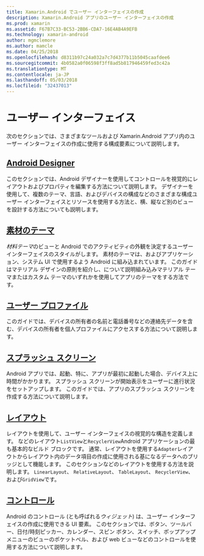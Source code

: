```yaml
---
title: Xamarin.Android でユーザー インターフェイスの作成
description: Xamarin.Android アプリのユーザー インターフェイスの作成
ms.prod: xamarin
ms.assetid: F67B7C33-BC53-2BB6-CDA7-16E4AB4A9EFB
ms.technology: xamarin-android
author: mgmclemore
ms.author: mamcle
ms.date: 04/25/2018
ms.openlocfilehash: d8311b97c24a032a7c7d4377b11b5045caafdee6
ms.sourcegitcommit: 4b0582a0f06598f3ff8ad5b817946459fed3c42a
ms.translationtype: MT
ms.contentlocale: ja-JP
ms.lasthandoff: 05/03/2018
ms.locfileid: "32437013"
---
```

# <a name="user-interface"></a>ユーザー インターフェイス

次のセクションでは、さまざまなツールおよび Xamarin.Android アプリ内のユーザー インターフェイスの作成に使用する構成要素について説明します。

## <a name="android-designerandroiduser-interfaceandroid-designerindexmd"></a>[Android Designer](~/android/user-interface/android-designer/index.md)

このセクションでは、Android デザイナーを使用してコントロールを視覚的にレイアウトおよびプロパティを編集する方法について説明します。 デザイナーを使用して、複数のテーマ、言語、およびデバイスの構成などのさまざまな構成ユーザー インターフェイスとリソースを使用する方法と、横、縦など別のビューを設計する方法についても説明します。

## <a name="material-themeandroiduser-interfacematerial-thememd"></a>[素材のテーマ](~/android/user-interface/material-theme.md)

*材料テーマ*のビューと Android でのアクティビティの外観を決定するユーザー インターフェイスのスタイルがします。 素材のテーマは、およびアプリケーション、システム UI で使用するよう Android に組み込まれています。 このガイドはマテリアル デザインの原則を紹介し、について説明組み込みマテリアル テーマまたはカスタム テーマのいずれかを使用してアプリのテーマをする方法です。

## <a name="user-profileandroiduser-interfaceuser-profilemd"></a>[ユーザー プロファイル](~/android/user-interface/user-profile.md)

このガイドでは、デバイスの所有者の名前と電話番号などの連絡先データを含む、デバイスの所有者を個人プロファイルにアクセスする方法について説明します。

## <a name="splash-screenandroiduser-interfacesplash-screenmd"></a>[スプラッシュ スクリーン](~/android/user-interface/splash-screen.md)

Android アプリでは、起動、特に、アプリが最初に起動した場合、デバイス上に時間がかかります。 スプラッシュ スクリーンが開始表示をユーザーに進行状況をセットアップします。 このガイドでは、アプリのスプラッシュ スクリーンを作成する方法について説明します。

## <a name="layoutsandroiduser-interfacelayoutsindexmd"></a>[レイアウト](~/android/user-interface/layouts/index.md)

レイアウトを使用して、ユーザー インターフェイスの視覚的な構造を定義します。
などのレイアウト`ListView`と`RecyclerView`Android アプリケーションの最も基本的なビルド ブロックです。 通常、レイアウトを使用する`Adapter`レイアウトからレイアウト内のデータ項目の作成に使用される基になるデータへのブリッジとして機能します。 このセクションなどのレイアウトを使用する方法を説明します。 `LinearLayout`、 `RelativeLayout`、 `TableLayout`、 `RecyclerView`、および`GridView`です。

## <a name="controlsandroiduser-interfacecontrolsindexmd"></a>[コントロール](~/android/user-interface/controls/index.md)

Android のコントロール (とも呼ばれる*ウィジェット*) は、ユーザー インターフェイスの作成に使用できる UI 要素。 このセクションでは、ボタン、ツールバー、日付/時刻ピッカー、カレンダー、スピン ボタン、スイッチ、ポップアップ メニューのビューのポケットベル、および web ビューなどのコントロールを使用する方法について説明します。

